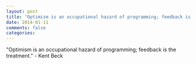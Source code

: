 ```yaml
---
layout: post
title: "Optimism is an occupational hazard of programming; feedback is the treatment."
date: 2014-01-11
comments: false
categories: 
---
```


<span class='quote'>"Optimism is an occupational hazard of programming; feedback is the treatment."</span>
<span class='by'>- Kent Beck</span>
